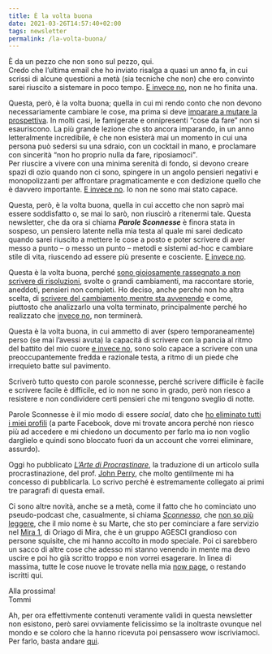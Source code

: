```yaml
---
title: È la volta buona
date: 2021-03-26T14:57:40+02:00
tags: newsletter
permalink: /la-volta-buona/
---
```

È da un pezzo che non sono sul pezzo, qui.  
Credo che l’ultima email che ho inviato risalga a quasi un anno fa, in cui scrissi di alcune questioni a metà (sia tecniche che non) che ero convinto sarei riuscito a sistemare in poco tempo. [E invece no](https://youtu.be/Q4m_2WawSIY?t=58 '“L’Uomo Nero”, Brunori Sas — YouTube'), non ne ho finita una.

Questa, però, è la volta buona; quella in cui mi rendo conto che non devono necessariamente cambiare le cose, ma prima si deve <u>imparare a mutare la prospettiva</u>. In molti casi, le famigerate e onnipresenti “cose da fare” non si esauriscono. La più grande lezione che sto ancora imparando, in un anno letteralmente incredibile, è che non esisterà mai un momento in cui una persona può sedersi su una sdraio, con un cocktail in mano, e proclamare con sincerità <q>non ho proprio nulla da fare, riposiamoci</q>.  
Per riuscire a vivere con una minima serenità di fondo, si devono creare spazi di ozio quando non ci sono, spingere in un angolo pensieri negativi e monopolizzanti per affrontare pragmaticamente e con dedizione quello che è davvero importante. [E invece no](https://youtu.be/Q4m_2WawSIY?t=58 '“L’Uomo Nero”, Brunori Sas — YouTube'). Io non ne sono mai stato capace.

Questa, però, è la volta buona, quella in cui accetto che non saprò mai essere soddisfatto o, se mai lo sarò, non riuscirò a ritenermi tale. Questa newsletter, che da ora si chiama **<cite>Parole Sconnesse</cite>** è finora stata in sospeso, un pensiero latente nella mia testa al quale mi sarei dedicato quando sarei riuscito a mettere le cose a posto e poter scrivere di aver messo a punto – o messo un punto – metodi e sistemi ad-hoc e cambiare stile di vita, riuscendo ad essere più presente e cosciente. [E invece no](https://youtu.be/Q4m_2WawSIY?t=58 '“L’Uomo Nero”, Brunori Sas — YouTube').

Questa è la volta buona, perché <u>sono gioiosamente rassegnato a non scrivere di risoluzioni</u>, svolte o grandi cambiamenti, ma raccontare storie, aneddoti, pensieri non completi. Ho deciso, anche perché non ho altra scelta, di <u>scrivere del cambiamento mentre sta avvenendo</u> e come, piuttosto che analizzarlo una volta terminato, principalmente perché ho realizzato che [invece no](https://youtu.be/Q4m_2WawSIY?t=58 '“L’Uomo Nero”, Brunori Sas — YouTube'), non terminerà.

Questa è la volta buona, in cui ammetto di aver (spero temporaneamente) perso (se mai l’avessi avuta) la capacità di scrivere con la pancia al ritmo del battito del mio cuore [e invece no](https://youtu.be/Q4m_2WawSIY?t=58 '“L’Uomo Nero”, Brunori Sas — YouTube'), sono solo capace a scrivere con una preoccupantemente fredda e razionale testa, a ritmo di un piede che irrequieto batte sul pavimento.

Scriverò tutto questo con parole sconnesse, perché scrivere difficile è facile e scrivere facile è difficile, ed io non ne sono in grado, però non riesco a resistere e non condividere certi pensieri che mi tengono sveglio di notte.

Parole Sconnesse è il mio modo di essere *social*, dato che [ho eliminato tutti i miei profili](https://quitsocialmedia.club/info 'Quit Social Media') (a parte Facebook, dove mi trovate ancora perché non riesco più ad accedere e mi chiedono un documento per farlo ma io non voglio darglielo e quindi sono bloccato fuori da un account che vorrei eliminare, assurdo).

Oggi ho pubblicato [<cite>L’Arte di Procrastinare</cite>](https://tommi.space/procrastinare 'L’Arte di Procrastinare'), la traduzione di un articolo sulla procrastinazione, del prof. [John Perry](https://it.wikipedia.org/wiki/John_Perry 'John Perry su Wikipedia'), che molto gentilmente mi ha concesso di pubblicarla. Lo scrivo perché è estremamente collegato ai primi tre paragrafi di questa email.

Ci sono altre novità, anche se a metà, come il fatto che ho cominciato uno pseudo-podcast che, casualmente, si chiama [<cite>Sconnesso</cite>](https://sconnesso.link 'Sconnesso'), che [non so più leggere](/non-so-più-leggere 'Non so più leggere'), che il mio nome è su Marte, che sto per cominciare a fare servizio nel [Mira 1](https://facebook.com/AgesciGruppoMira1 'Pagina Facebook del gruppo AGESCI Mira 1'), di Oriago di Mira, che è un gruppo AGESCI grandioso con persone squisite, che mi hanno accolto in modo speciale. Poi ci sarebbero un sacco di altre cose che adesso mi stanno venendo in mente ma devo uscire e poi ho già scritto troppo e non vorrei esagerare. In linea di massima, tutte le cose nuove le trovate nella mia [now page](https://tommi.space/now 'Ora - tommi.space'), o restando iscritti qui.

Alla prossima!  
Tommi

Ah, per ora effettivmente contenuti veramente validi in questa newsletter non esistono, però sarei ovviamente felicissimo se la inoltraste ovunque nel mondo e se coloro che la hanno ricevuta poi pensassero wow iscriviamoci. Per farlo, basta andare [qui](/newsletter 'Parole Sconnesse').
